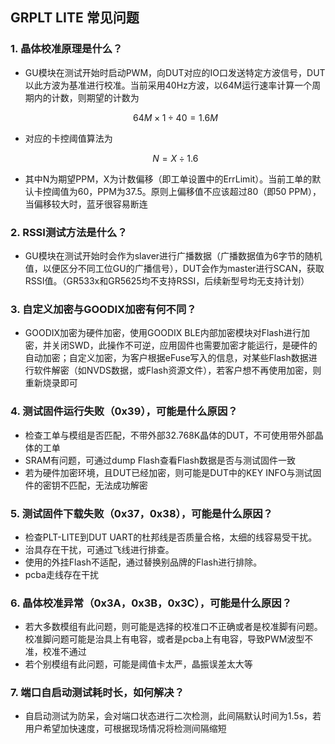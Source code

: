 
## GRPLT LITE 常见问题



### 1. 晶体校准原理是什么？

-   GU模块在测试开始时启动PWM，向DUT对应的IO口发送特定方波信号，DUT以此方波为基准进行校准。当前采用40Hz方波，以64M运行速率计算一个周期内的计数，则期望的计数为

    
    $$
    64M \times 1 \div 40 = 1.6M
    $$

-   对应的卡控阈值算法为
    

    $$
    N = X \div 1.6
    $$
    
    
    
-   其中N为期望PPM，X为计数偏移（即工单设置中的ErrLimit）。当前工单的默认卡控阈值为60，PPM为37.5。原则上偏移值不应该超过80（即50 PPM），当偏移较大时，蓝牙很容易断连

### 2. RSSI测试方法是什么？

-   GU模块在测试开始时会作为slaver进行广播数据（广播数据值为6字节的随机值，以便区分不同工位GU的广播信号），DUT会作为master进行SCAN，获取RSSI值。（GR533x和GR5625均不支持RSSI，后续新型号均无支持计划）

### 3. 自定义加密与GOODIX加密有何不同？

-   GOODIX加密为硬件加密，使用GOODIX BLE内部加密模块对Flash进行加密，并关闭SWD，此操作不可逆，应用固件也需要加密才能运行，是硬件的自动加密；自定义加密，为客户根据eFuse写入的信息，对某些Flash数据进行软件解密（如NVDS数据，或Flash资源文件），若客户想不再使用加密，则重新烧录即可

### 4. 测试固件运行失败（0x39），可能是什么原因？

- 检查工单与模组是否匹配，不带外部32.768K晶体的DUT，不可使用带外部晶体的工单 
- SRAM有问题，可通过dump Flash查看Flash数据是否与测试固件一致
- 若为硬件加密环境，且DUT已经加密，则可能是DUT中的KEY INFO与测试固件的密钥不匹配，无法成功解密

### 5. 测试固件下载失败（0x37，0x38），可能是什么原因？

- 检查PLT-LITE到DUT UART的杜邦线是否质量合格，太细的线容易受干扰。
- 治具存在干扰，可通过飞线进行排查。
- 使用的外挂Flash不适配，通过替换别品牌的Flash进行排除。
- pcba走线存在干扰

### 6. 晶体校准异常（0x3A，0x3B，0x3C），可能是什么原因？

- 若大多数模组有此问题，则可能是选择的校准口不正确或者是校准脚有问题。校准脚问题可能是治具上有电容，或者是pcba上有电容，导致PWM波型不准，校准不通过
- 若个别模组有此问题，可能是阈值卡太严，晶振误差太大等

### 7. 端口自启动测试耗时长，如何解决？

- 自启动测试为防呆，会对端口状态进行二次检测，此间隔默认时间为1.5s，若用户希望加快速度，可根据现场情况将检测间隔缩短
